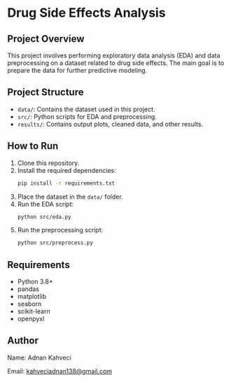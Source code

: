 # Drug Side Effects Analysis

## Project Overview
This project involves performing exploratory data analysis (EDA) and data preprocessing on a dataset related to drug side effects. The main goal is to prepare the data for further predictive modeling.

## Project Structure
- `data/`: Contains the dataset used in this project.
- `src/`: Python scripts for EDA and preprocessing.
- `results/`: Contains output plots, cleaned data, and other results.

## How to Run
1. Clone this repository.
2. Install the required dependencies:
    ```bash
    pip install -r requirements.txt
    ```
3. Place the dataset in the `data/` folder.
4. Run the EDA script:
    ```bash
    python src/eda.py
    ```
5. Run the preprocessing script:
    ```bash
    python src/preprocess.py
    ```

## Requirements
- Python 3.8+
- pandas
- matplotlib
- seaborn
- scikit-learn
- openpyxl

## Author
Name: Adnan Kahveci 

Email: kahveciadnan138@gmail.com
